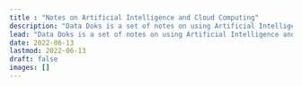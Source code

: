 ```yaml
---
title : "Notes on Artificial Intelligence and Cloud Computing"
description: "Data Doks is a set of notes on using Artificial Intelligence and Cloud Computing."
lead: "Data Doks is a set of notes on using Artificial Intelligence and Cloud Computing."
date: 2022-06-13
lastmod: 2022-06-13
draft: false
images: []
---
```

